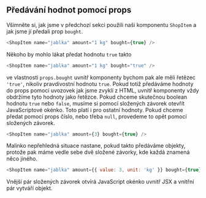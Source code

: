 ## Předávání hodnot pomocí props

Všimněte si, jak jsme v předchozí sekci použili naši komponentu `ShopItem` a jak jsme jí předali prop `bought`.

```js
<ShopItem name="jablka" amount="1 kg" bought={true} />
```

Někoho by mohlo lákat předat hodnotu `true` takto

```js
<ShopItem name="jablka" amount="1 kg" bought="true" />
```

ve vlastnosti `props.bought` uvnitř komponenty bychom pak ale měli řetězec `'true'`, nikoliv pravdivostní hodnotu `true`. Pokud totiž předáváme hodnoty do props pomocí uvozovek jak jsme zvyklí z HTML, uvnitř komponenty vždy obdržíme tyto hodnoty jako řetězce. Pokud chceme skutečnou boolean hodnotu `true` nebo `false`, musíme si pomocí složených závorek otevřít JavaScriptové okénko. Toto platí i pro ostatní hodnoty. Pokud chceme předat pomocí props číslo, nebo třeba `null`, provedeme to opět pomocí složených závorek.

```js
<ShopItem name="jablka" amount={3} bought={true} />
```

Malinko nepřehledná situace nastane, pokud takto předáváme objekty, protože pak máme vedle sebe dvě složené závorky, kde každá znamená něco jiného.

```js
<ShopItem name="jablka" amount={{ value: 3, unit: 'kg' }} bought={true} />
```

Vnější pár složených závorek otvírá JavaScript okénko uvnitř JSX a vnitřní pár vytváří objekt.
